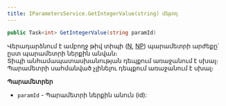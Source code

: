 ```yaml
---
title: IParametersService.GetIntegerValue(string) մեթոդ
---
```


```c#
public Task<int> GetIntegerValue(string paramId)
```

Վերադարձնում է ամբողջ թիվ տիպի ([N](../../types/system_types.md#numericfieldtype), [NP](../../types/system_types.md#numericpositivefieldtype)) պարամետրի արժեքը՝ ըստ պարամետրի ներքին անվան։  
Տիպի անհամապատասխանության դեպքում առաջանում է սխալ։  
Պարամետրի սահմանված չլինելու դեպքում առաջանում է սխալ։

**Պարամետրեր**

* `paramId` - Պարամետրի ներքին անուն (id):
